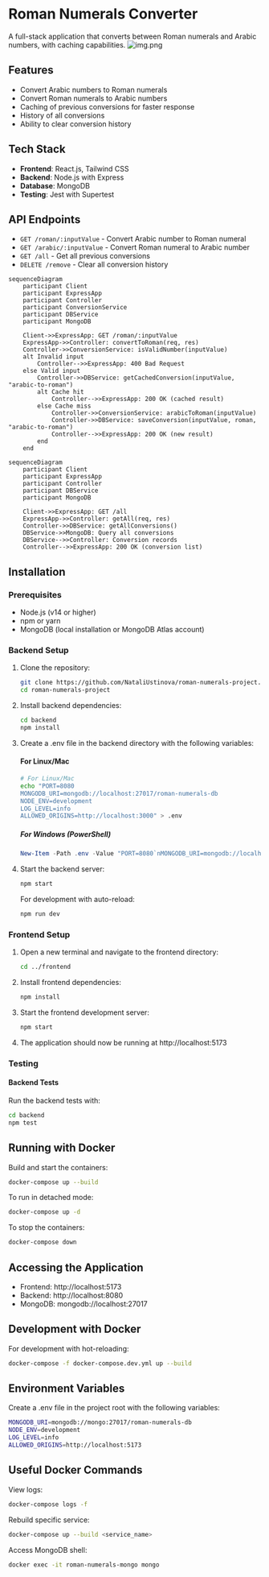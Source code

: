 # Roman Numerals Converter

A full-stack application that converts between Roman numerals and Arabic numbers, with caching capabilities.
![img.png](frontend/public/img.png)
## Features

- Convert Arabic numbers to Roman numerals
- Convert Roman numerals to Arabic numbers
- Caching of previous conversions for faster response
- History of all conversions
- Ability to clear conversion history

## Tech Stack

- **Frontend**: React.js, Tailwind CSS
- **Backend**: Node.js with Express
- **Database**: MongoDB
- **Testing**: Jest with Supertest

## API Endpoints

- `GET /roman/:inputValue` - Convert Arabic number to Roman numeral
- `GET /arabic/:inputValue` - Convert Roman numeral to Arabic number
- `GET /all` - Get all previous conversions
- `DELETE /remove` - Clear all conversion history

```mermaid
sequenceDiagram
    participant Client
    participant ExpressApp
    participant Controller
    participant ConversionService
    participant DBService
    participant MongoDB

    Client->>ExpressApp: GET /roman/:inputValue
    ExpressApp->>Controller: convertToRoman(req, res)
    Controller->>ConversionService: isValidNumber(inputValue)
    alt Invalid input
        Controller-->>ExpressApp: 400 Bad Request
    else Valid input
        Controller->>DBService: getCachedConversion(inputValue, "arabic-to-roman")
        alt Cache hit
            Controller-->>ExpressApp: 200 OK (cached result)
        else Cache miss
            Controller->>ConversionService: arabicToRoman(inputValue)
            Controller->>DBService: saveConversion(inputValue, roman, "arabic-to-roman")
            Controller-->>ExpressApp: 200 OK (new result)
        end
    end
```

```mermaid
sequenceDiagram
    participant Client
    participant ExpressApp
    participant Controller
    participant DBService
    participant MongoDB

    Client->>ExpressApp: GET /all
    ExpressApp->>Controller: getAll(req, res)
    Controller->>DBService: getAllConversions()
    DBService->>MongoDB: Query all conversions
    DBService-->>Controller: Conversion records
    Controller-->>ExpressApp: 200 OK (conversion list)
```

## Installation

### Prerequisites

- Node.js (v14 or higher)
- npm or yarn
- MongoDB (local installation or MongoDB Atlas account)

### Backend Setup

1. Clone the repository:
   ```bash
   git clone https://github.com/NataliUstinova/roman-numerals-project.git
   cd roman-numerals-project
   ```

2. Install backend dependencies:
   ```bash
   cd backend
   npm install
   ```

3. Create a .env file in the backend directory with the following variables:
    #### For Linux/Mac
   ```bash
   # For Linux/Mac
   echo "PORT=8080
   MONGODB_URI=mongodb://localhost:27017/roman-numerals-db
   NODE_ENV=development
   LOG_LEVEL=info
   ALLOWED_ORIGINS=http://localhost:3000" > .env
   ```
  
    ##### For Windows (PowerShell)
    ```PowerShell
    New-Item -Path .env -Value "PORT=8080`nMONGODB_URI=mongodb://localhost:27017/roman-numerals-db`nNODE_ENV=development`nLOG_LEVEL=info`nALLOWED_ORIGINS=http://localhost:3000" -Force
    ```
4. Start the backend server:
   ```bash
   npm start
   ```

   For development with auto-reload:
   ```bash
   npm run dev
   ```

### Frontend Setup

1. Open a new terminal and navigate to the frontend directory:
   ```bash
   cd ../frontend
   ```

2. Install frontend dependencies:
   ```bash
   npm install
   ```

3. Start the frontend development server:
   ```bash
   npm start
   ```

4. The application should now be running at http://localhost:5173

### Testing

#### Backend Tests

Run the backend tests with:
```bash
cd backend
npm test
```

## Running with Docker

Build and start the containers:
```bash
docker-compose up --build
```

To run in detached mode:
```bash
docker-compose up -d
```

To stop the containers:
```bash
docker-compose down
```

## Accessing the Application

- Frontend: http://localhost:5173
- Backend: http://localhost:8080
- MongoDB: mongodb://localhost:27017

## Development with Docker

For development with hot-reloading:
```bash
docker-compose -f docker-compose.dev.yml up --build
```

## Environment Variables

Create a .env file in the project root with the following variables:
```bash
MONGODB_URI=mongodb://mongo:27017/roman-numerals-db
NODE_ENV=development
LOG_LEVEL=info
ALLOWED_ORIGINS=http://localhost:5173
```

## Useful Docker Commands

View logs:
```bash
docker-compose logs -f
```

Rebuild specific service:
```bash
docker-compose up --build <service_name>
```

Access MongoDB shell:
```bash
docker exec -it roman-numerals-mongo mongo
```
